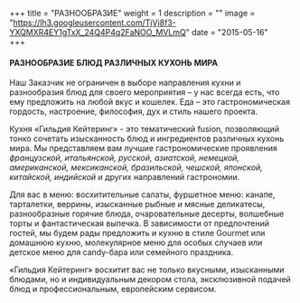 +++
title = "РАЗНООБРАЗИЕ"
weight = 1
description = ""
image = "https://lh3.googleusercontent.com/TjVj8f3-YXQMXR4EY1gTxX_24Q4P4q2FaNOO_MVLmQ"
date = "2015-05-16"  
+++

#### РАЗНООБРАЗИЕ БЛЮД РАЗЛИЧНЫХ КУХОНЬ МИРА

Наш Заказчик не ограничен в выборе направления кухни и разнообразия блюд для своего мероприятия – у нас всегда есть, что ему предложить на любой вкус и кошелек. Еда – это гастрономическая гордость, настроение, философия, дух и стиль нашего проекта.

Кухня «Гильдия Кейтеринг» - это тематический fusion, позволяющий тонко сочетать изысканность блюд и ингредиентов различных кухонь мира. Мы представляем вам лучшие гастрономические проявления _французской, итальянской, русской, азиатской, немецкой, американской, мексиканской, бразильской, чешской, японской, китайской, индийской_  и других направлений гастрономии.

Для вас в меню: восхитительные салаты, фуршетное меню: канапе, тарталетки, веррины, изысканные рыбные и мясные деликатесы, разнообразные горячие блюда, очаровательные десерты, волшебные торты и фантастическая выпечка. В зависимости от предпочтений гостей, мы будем рады предложить и кухню в стиле Gourmet или домашнюю кухню, молекулярное меню для особых случаев или детское меню для candy-бара или семейного праздника.

 «Гильдия Кейтеринг» восхитит вас не только вкусными, изысканными блюдами, но и индивидуальным декором стола, эксклюзивной подачей блюд и профессиональным, европейским сервисом.
